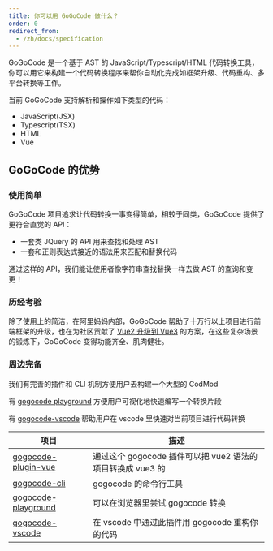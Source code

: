 ```yaml
---
title: 你可以用 GoGoCode 做什么？
order: 0
redirect_from:
  - /zh/docs/specification
---
```


GoGoCode 是一个基于 AST 的 JavaScript/Typescript/HTML 代码转换工具，你可以用它来构建一个代码转换程序来帮你自动化完成如框架升级、代码重构、多平台转换等工作。

当前 GoGoCode 支持解析和操作如下类型的代码：
-  JavaScript(JSX) 
-  Typescript(TSX) 
-  HTML 
-  Vue 

## GoGoCode 的优势

### 使用简单 

GoGoCode 项目追求让代码转换一事变得简单，相较于同类，GoGoCode 提供了更符合直觉的 API：

- 一套类 JQuery 的 API 用来查找和处理 AST
- 一套和正则表达式接近的语法用来匹配和替换代码

通过这样的 API，我们能让使用者像字符串查找替换一样去做 AST 的查询和变更！

### 历经考验 

除了使用上的简洁，在阿里妈妈内部，GoGoCode 帮助了十万行以上项目进行前端框架的升级，也在为社区贡献了 [Vue2 升级到 Vue3](/docs/vue/vue2-to-vue3) 的方案，在这些复杂场景的锻炼下，GoGoCode 变得功能齐全、肌肉健壮。

### 周边完备 

我们有完善的插件和 CLI 机制方便用户去构建一个大型的 CodMod

有 [gogocode playground](https://play.gogocode.io ) 方便用户可视化地快速编写一个转换片段

有 [gogocode-vscode](https://marketplace.visualstudio.com/items?itemName=mmfe.vscode-gogocode ) 帮助用户在 vscode 里快速对当前项目进行代码转换

| 项目                  | 描述                                                       |
| --------------------- | ---------------------------------------------------------- |
| [gogocode-plugin-vue] | 通过这个 gogocode 插件可以把 vue2 语法的项目转换成 vue3 的 |
| [gogocode-cli]        | gogocode 的命令行工具                                      |
| [gogocode-playground] | 可以在浏览器里尝试 gogocode 转换                           |
| [gogocode-vscode]     | 在 vscode 中通过此插件用 gogocode 重构你的代码             |

[gogocode-plugin-vue]: https://github.com/thx/gogocode/tree/main/packages/gogocode-plugin-vue
[gogocode-cli]: https://github.com/thx/gogocode/tree/main/packages/gogocode-cli
[gogocode-playground]: https://play.gogocode.io
[gogocode-vscode]: https://marketplace.visualstudio.com/items?itemName=mmfe.vscode-gogocode
